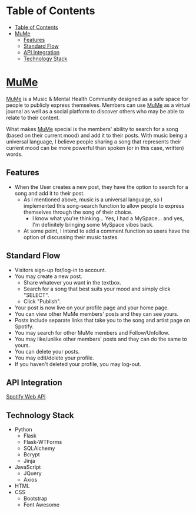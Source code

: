 # Table of Contents
- [Table of Contents](#table-of-contents)
- [MuMe](#mume)
  - [Features](#features)
  - [Standard Flow](#standard-flow)
  - [API Integration](#api-integration)
  - [Technology Stack](#technology-stack)


# [MuMe](https://musicandmentalhealth.herokuapp.com/)

[MuMe](https://musicandmentalhealth.herokuapp.com/) is a Music & Mental Health Community designed as a safe space for people to publicly express themselves. Members can use [MuMe](https://musicandmentalhealth.herokuapp.com/) as a virtual journal as well as a social platform to discover others who may be able to relate to their content.

What makes [MuMe](https://musicandmentalhealth.herokuapp.com/) special is the members' ability to search for a song (based on their current mood) and add it to their posts. With music being a universal language, I believe people sharing a song that represents their current mood can be more powerful than spoken (or in this case, written) words.


## Features
- When the User creates a new post, they have the option to search for a song and add it to their post.
  - As I mentioned above, music is a universal language, so I implemented this song-search function to allow people to express themselves through the song of their choice.
    - I know what you're thinking... Yes, I had a MySpace... and yes, I'm definitely bringing some MySpace vibes back.
  - At some point, I intend to add a comment function so users have the option of discussing their music tastes.
    

## Standard Flow

- Visitors sign-up for/log-in to account.
- You may create a new post.
  - Share whatever you want in the textbox.
  - Search for a song that best suits your mood and simply click "SELECT".
  - Click "Publish".
- Your post is now live on your profile page and your home page.
- You can view other MuMe members' posts and they can see yours.
- Posts include separate links that take you to the song and artist page on Spotify.
- You may search for other MuMe members and Follow/Unfollow.
- You may like/unlike other members' posts and they can do the same to yours.
- You can delete your posts.
- You may edit/delete your profile.
- If you haven't deleted your profile, you may log-out.


## API Integration

[Spotify Web API](https://api.spotify.com)


## Technology Stack

- Python
  - Flask
  - Flask-WTForms
  - SQLAlchemy
  - Bcrypt
  - Jinja
- JavaScript
  - JQuery
  - Axios
- HTML
- CSS
  - Bootstrap
  - Font Awesome

